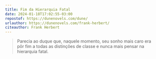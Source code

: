 ```yaml
---
title: Fim da Hierarquia Fatal
date: 2024-01-18T17:02:55-03:00
repostof: https://dunenovels.com/dune/
urlauthor: https://dunenovels.com/frank-herbert/
citeauthor: Frank Herbert
---
```


> Parecia ao duque que, naquele momento, seu sonho mais caro era pôr fim a todas as distinções de classe e nunca mais pensar na hierarquia fatal.
